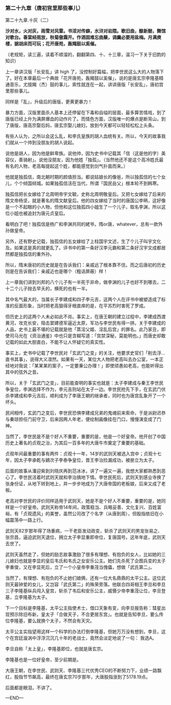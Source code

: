 ### 第二十九章（唐初宫里那些事儿）

第二十九章.十灰（二）

**沙对水，火对灰，雨雪对风雷。书淫对传癖，水浒对岩隈。歌旧曲，酿新醅，舞馆对歌台。春棠经雨放，秋菊傲霜开。作酒固难忘曲蘖，调羹必要用盐梅。月满庾楼，据胡床而可玩；花开唐苑，轰羯鼓以奚催。**

（老规矩，读三遍，读着不顺溜的，翻翻第四、十、十三章，温习一下关于旧韵的知识）

上一章讲汉版「长安乱」讲 high 了，没控制好篇幅，把李世民这么大的人物落下了。好在本章最后一个典故「花开唐苑，轰羯鼓以奚催」，说的是唐玄宗李隆基精通音乐，尤擅羯（杰）鼓的事儿，索性就连在一起，讲讲唐版「长安乱」，唐初宫里那些事儿。

同样是「乱」，升级后的唐版，更黄更暴力！

暴力方面，汉版里面杀人基本上还停留在下毒和自缢的层面，最多算苦情戏，到了唐版已经上升为满屏爆血的动作片了。而情色方面，汉版唯一的爆点是断背山，到了唐版，唐高宗娶后妈，唐玄宗娶儿媳妇，放到今天都可以轻轻松松上头条。

有些人认为，之所以会这么乱，和李氏皇族的胡人血统有关。所以，今天的故事我们就从一个帅到没朋友的胡人说起。

说他是胡人，因为他是鲜卑族。说他帅，因为史书中记载其「信（这是他的字）美容仪，善骑射」。说他没朋友，因为他姓「独孤」。（当然他还不是这个高冷姓氏最有名的人物，老高每提起这个姓，都能感觉到剑气扑面而来。）

他就是独孤信，南北朝时期的颜值担当。都说姑娘长的像爸，所以独孤信的七个女儿，个个倾国倾城。如果独孤信活在当代，所谓「国民岳父」根本轮不到韩寒。

独孤信把长女嫁给了北周明帝宇文毓，史称北周明敬皇后。又把七女嫁给了后来的隋文帝杨坚，就是著名的隋文献皇后。他的四女嫁给了当时的唐国公李昞，这好像是一个不起眼的小人物，但他和这位独孤四小姐生了一个儿子，取名李渊，所以这位小姐也被追封为唐元贞皇后。

看明白了吧！独孤信是杨广和李渊共同的姥爷。隋or唐，whatever，总有一款外孙做皇帝。

另外，还有野史记载，独孤信的五女嫁给了上柱国宇文述，生了个儿子叫宇文化及。如果这是真的就更乱了。评书中的第一条好汉李元霸和第二条好汉宇文成都居然都是独孤信的重外孙。

所以，隋末唐初的历史就是在告诉我们：亲戚远了根本靠不住。而之后唐初的历史则是在告诉我们：亲戚近也是哪个（粗话屏蔽）样！

上一章我们讲到刘邦的八个儿子有一半死于非命，做李渊的儿子也好不到哪去，二十二个儿子抛去早夭的，横死的也有一半。

其中名气最大的，当属长子李建成和四子李元吉，这两个人在评书中被塑造成了标准的反面形象，当时把老高狠得牙根直痒的是，在平苏烈时害死了罗成。

但历史上的这两个人未必如此不肖。事实上，在唐王朝的建立过程中，李建成西渡黄河，攻克长安，阻击窦建德军逼近太原，军功与李世民有得一拼。关于李建成的人品，史书上最不堪的记载就是他「蒸淫父姬、淫乱后宫」的罪名。此乃家丑，即使司马光在《资治通鉴》中也只是含糊写道：「宫禁深秘，莫能明也。」而唐史却敢记载的如此大胆直白，不能不让人怀疑它的真实性。

事实上，史书中记载了李世民对「玄武门之变」的关注，他要求史官们「削去浮…直书其事」，说得大义凛然。如果有一天，某位大人物把老高叫去办公室，一本正经地对我说：「某某某的案子，一定要秉公办理！」即使顽愚如老高，也能听得出其中的弦外之音。

所以，关于「玄武门之变」，目前能查明的事实也就是：太子李建成与秦王李世民争皇位，李渊选择不作为，李元吉则站在太子一边。李世民抢先下手，在玄武门伏杀李建成和李元吉后，顺利成为了李唐王朝的继承者，同时也为唐宫乱象开了一个坏头。

民间相传，玄武门之变后，李世民恐惧李建成兄弟的鬼魂前来索命，于是派尉迟恭与秦琼担任门前守卫，后来因两人年老，便绘制画像挂在门口，慢慢演变成了门神。

当然了，李世民是不是个好人不重要，重要的是，他是一个好皇帝。他开创了中国历史上著名的贞观之治，为其后一百多年的大唐牛市奠定了重要的基础。

贞观年间最重要的事有两件：贞观十一年，14岁的武则天被选入宫中；贞观十七年，因太子李承乾与嫡次子李泰争皇位，晋王李治捡漏成功，被册立为太子。

后面的故事从潘迎紫到刘晓庆再到范冰冰，讲了一遍又一遍，我想大家都熟悉到恶心了。李世民活着时武则天就和李治搞地下情。李世民死后，武则天到感业寺换了张身份证，从地下转到地上，并一步步地成为了大唐帝国的老板娘，后来又成了老板。

老高对李世民的评价同样适用于武则天，她是不是个好人不重要，重要的是，她同样是一个好皇帝。武则天称帝14年间，政策稳当、兵略妥善、文化复兴、百姓富裕，有「贞观遗风」的美誉，虽然公司改了个名字（从唐到周），但股指依旧在小幅震荡中一路上行。

武则天82岁那年得了场重病，一干老臣发动政变，斩杀了武则天的男宠张易之、张宗昌，逼迫武则天退位，拥立太子李显重即帝位，复唐国号。这年年底，武则天去世了。

武则天虽然走了，但她的励志故事激励了很多有理想、有抱负的女人，比如她的三儿媳妇也就是李显的皇后韦氏和韦氏之女安乐公主。她们先杀死了企图兵变的太子李重俊，又在李显死后，立了一个小皇帝李重茂当傀儡，想做「武氏第二」。

当然了，有理想、有抱负的不止她们娘俩，还有一位大名鼎鼎的太平公主。这位武则天最钟爱的女儿，又岂容「武氏第二」的殊荣旁落。他联合四哥相王李旦和李旦三子李隆基纵兵闯入皇宫，斩杀了韦后和安乐公主，威慑少帝李重茂让位，李旦登基，立李隆基为太子。

下一个目标是李隆基，太平公主指使术士，借口天象有变，向李旦报告称：彗星出现预示除旧布新，皇太子「合做天子，不合更居东宫」。也就是告知李旦，要么传位李隆基，要么就换个太子，不然会有天灾。

太平公主实指望用这样一个科学的办法打倒李隆基，但她万万没有想到，李旦，这个在宫廷漩涡中浮浮沉沉几十年的老战士，竟然会淡定地说了一句： 我选A。

李旦自称「太上皇」，李隆基即位，也就是唐玄宗。

李隆基也是一位好皇帝，至少前期是。

大唐王朝，在李世民、武则天、李隆基三代优秀CEO的不断努力下，业绩一路飘红，股指节节飙高，最终在唐玄宗70岁那年，大唐股指涨到了5178.19点。

后面都是眼泪，不讲了。

—END—
